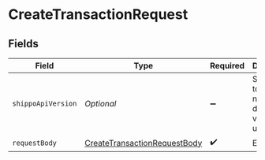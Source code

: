 # CreateTransactionRequest


## Fields

| Field                                                                                   | Type                                                                                    | Required                                                                                | Description                                                                             | Example                                                                                 |
| --------------------------------------------------------------------------------------- | --------------------------------------------------------------------------------------- | --------------------------------------------------------------------------------------- | --------------------------------------------------------------------------------------- | --------------------------------------------------------------------------------------- |
| `shippoApiVersion`                                                                      | *Optional<String>*                                                                      | :heavy_minus_sign:                                                                      | String used to pick a non-default API version to use                                    | 2018-02-08                                                                              |
| `requestBody`                                                                           | [CreateTransactionRequestBody](../../models/operations/CreateTransactionRequestBody.md) | :heavy_check_mark:                                                                      | Examples.                                                                               |                                                                                         |